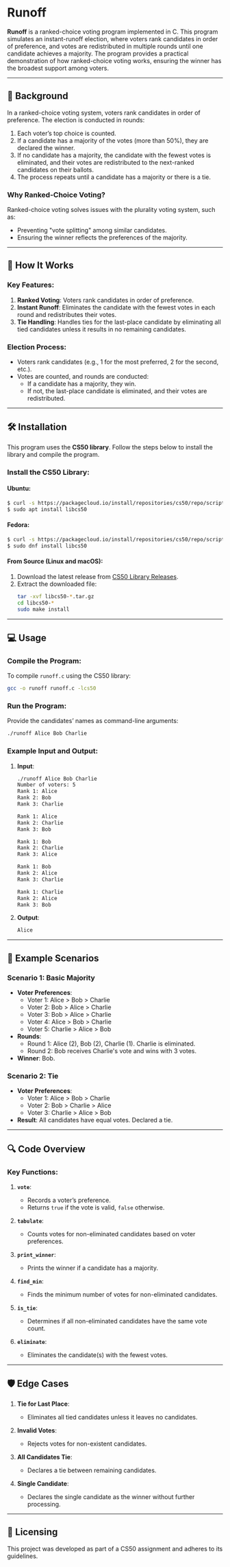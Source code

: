 # Runoff

**Runoff** is a ranked-choice voting program implemented in C. This program simulates an instant-runoff election, where voters rank candidates in order of preference, and votes are redistributed in multiple rounds until one candidate achieves a majority. The program provides a practical demonstration of how ranked-choice voting works, ensuring the winner has the broadest support among voters.

---

## 📖 Background

In a ranked-choice voting system, voters rank candidates in order of preference. The election is conducted in rounds:
1. Each voter’s top choice is counted.
2. If a candidate has a majority of the votes (more than 50%), they are declared the winner.
3. If no candidate has a majority, the candidate with the fewest votes is eliminated, and their votes are redistributed to the next-ranked candidates on their ballots.
4. The process repeats until a candidate has a majority or there is a tie.

### Why Ranked-Choice Voting?

Ranked-choice voting solves issues with the plurality voting system, such as:
- Preventing "vote splitting" among similar candidates.
- Ensuring the winner reflects the preferences of the majority.

---

## 🚀 How It Works

### Key Features:
1. **Ranked Voting**: Voters rank candidates in order of preference.
2. **Instant Runoff**: Eliminates the candidate with the fewest votes in each round and redistributes their votes.
3. **Tie Handling**: Handles ties for the last-place candidate by eliminating all tied candidates unless it results in no remaining candidates.

### Election Process:
- Voters rank candidates (e.g., 1 for the most preferred, 2 for the second, etc.).
- Votes are counted, and rounds are conducted:
  - If a candidate has a majority, they win.
  - If not, the last-place candidate is eliminated, and their votes are redistributed.

---

## 🛠 Installation

This program uses the **CS50 library**. Follow the steps below to install the library and compile the program.

### Install the CS50 Library:

#### Ubuntu:
```bash
$ curl -s https://packagecloud.io/install/repositories/cs50/repo/script.deb.sh | sudo bash
$ sudo apt install libcs50
```

#### Fedora:
```bash
$ curl -s https://packagecloud.io/install/repositories/cs50/repo/script.rpm.sh | sudo bash
$ sudo dnf install libcs50
```

#### From Source (Linux and macOS):
1. Download the latest release from [CS50 Library Releases](https://github.com/cs50/libcs50/releases).
2. Extract the downloaded file:
   ```bash
   tar -xvf libcs50-*.tar.gz
   cd libcs50-*
   sudo make install
   ```

---

## 💻 Usage

### Compile the Program:
To compile `runoff.c` using the CS50 library:
```bash
gcc -o runoff runoff.c -lcs50
```

### Run the Program:
Provide the candidates’ names as command-line arguments:
```bash
./runoff Alice Bob Charlie
```

### Example Input and Output:
1. **Input**:
   ```bash
   ./runoff Alice Bob Charlie
   Number of voters: 5
   Rank 1: Alice
   Rank 2: Bob
   Rank 3: Charlie
   
   Rank 1: Alice
   Rank 2: Charlie
   Rank 3: Bob
   
   Rank 1: Bob
   Rank 2: Charlie
   Rank 3: Alice
   
   Rank 1: Bob
   Rank 2: Alice
   Rank 3: Charlie
   
   Rank 1: Charlie
   Rank 2: Alice
   Rank 3: Bob
   ```

2. **Output**:
   ```bash
   Alice
   ```

---

## 🧪 Example Scenarios

### Scenario 1: Basic Majority
- **Voter Preferences**:
  - Voter 1: Alice > Bob > Charlie
  - Voter 2: Bob > Alice > Charlie
  - Voter 3: Bob > Alice > Charlie
  - Voter 4: Alice > Bob > Charlie
  - Voter 5: Charlie > Alice > Bob
- **Rounds**:
  - Round 1: Alice (2), Bob (2), Charlie (1). Charlie is eliminated.
  - Round 2: Bob receives Charlie's vote and wins with 3 votes.
- **Winner**: Bob.

### Scenario 2: Tie
- **Voter Preferences**:
  - Voter 1: Alice > Bob > Charlie
  - Voter 2: Bob > Charlie > Alice
  - Voter 3: Charlie > Alice > Bob
- **Result**: All candidates have equal votes. Declared a tie.

---

## 🔍 Code Overview

### Key Functions:
1. **`vote`**:
   - Records a voter’s preference.
   - Returns `true` if the vote is valid, `false` otherwise.

2. **`tabulate`**:
   - Counts votes for non-eliminated candidates based on voter preferences.

3. **`print_winner`**:
   - Prints the winner if a candidate has a majority.

4. **`find_min`**:
   - Finds the minimum number of votes for non-eliminated candidates.

5. **`is_tie`**:
   - Determines if all non-eliminated candidates have the same vote count.

6. **`eliminate`**:
   - Eliminates the candidate(s) with the fewest votes.

---

## 🛡️ Edge Cases

1. **Tie for Last Place**:
   - Eliminates all tied candidates unless it leaves no candidates.
   
2. **Invalid Votes**:
   - Rejects votes for non-existent candidates.

3. **All Candidates Tie**:
   - Declares a tie between remaining candidates.

4. **Single Candidate**:
   - Declares the single candidate as the winner without further processing.

---

## 📜 Licensing

This project was developed as part of a CS50 assignment and adheres to its guidelines.
